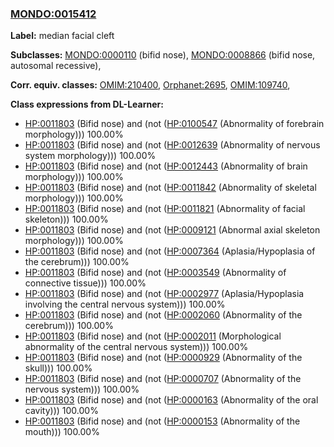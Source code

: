 
### [MONDO:0015412](http://purl.obolibrary.org/obo/MONDO_0015412)
**Label:** median facial cleft

**Subclasses:** [MONDO:0000110](http://purl.obolibrary.org/obo/MONDO_0000110) (bifid nose), [MONDO:0008866](http://purl.obolibrary.org/obo/MONDO_0008866) (bifid nose, autosomal recessive), 

**Corr. equiv. classes:** [OMIM:210400](http://purl.obolibrary.org/obo/OMIM_210400), [Orphanet:2695](http://www.orpha.net/ORDO/Orphanet_2695), [OMIM:109740](http://purl.obolibrary.org/obo/OMIM_109740), 

**Class expressions from DL-Learner:**

- [HP:0011803](http://purl.obolibrary.org/obo/HP_0011803) (Bifid nose) and (not ([HP:0100547](http://purl.obolibrary.org/obo/HP_0100547) (Abnormality of forebrain morphology))) 100.00%
- [HP:0011803](http://purl.obolibrary.org/obo/HP_0011803) (Bifid nose) and (not ([HP:0012639](http://purl.obolibrary.org/obo/HP_0012639) (Abnormality of nervous system morphology))) 100.00%
- [HP:0011803](http://purl.obolibrary.org/obo/HP_0011803) (Bifid nose) and (not ([HP:0012443](http://purl.obolibrary.org/obo/HP_0012443) (Abnormality of brain morphology))) 100.00%
- [HP:0011803](http://purl.obolibrary.org/obo/HP_0011803) (Bifid nose) and (not ([HP:0011842](http://purl.obolibrary.org/obo/HP_0011842) (Abnormality of skeletal morphology))) 100.00%
- [HP:0011803](http://purl.obolibrary.org/obo/HP_0011803) (Bifid nose) and (not ([HP:0011821](http://purl.obolibrary.org/obo/HP_0011821) (Abnormality of facial skeleton))) 100.00%
- [HP:0011803](http://purl.obolibrary.org/obo/HP_0011803) (Bifid nose) and (not ([HP:0009121](http://purl.obolibrary.org/obo/HP_0009121) (Abnormal axial skeleton morphology))) 100.00%
- [HP:0011803](http://purl.obolibrary.org/obo/HP_0011803) (Bifid nose) and (not ([HP:0007364](http://purl.obolibrary.org/obo/HP_0007364) (Aplasia/Hypoplasia of the cerebrum))) 100.00%
- [HP:0011803](http://purl.obolibrary.org/obo/HP_0011803) (Bifid nose) and (not ([HP:0003549](http://purl.obolibrary.org/obo/HP_0003549) (Abnormality of connective tissue))) 100.00%
- [HP:0011803](http://purl.obolibrary.org/obo/HP_0011803) (Bifid nose) and (not ([HP:0002977](http://purl.obolibrary.org/obo/HP_0002977) (Aplasia/Hypoplasia involving the central nervous system))) 100.00%
- [HP:0011803](http://purl.obolibrary.org/obo/HP_0011803) (Bifid nose) and (not ([HP:0002060](http://purl.obolibrary.org/obo/HP_0002060) (Abnormality of the cerebrum))) 100.00%
- [HP:0011803](http://purl.obolibrary.org/obo/HP_0011803) (Bifid nose) and (not ([HP:0002011](http://purl.obolibrary.org/obo/HP_0002011) (Morphological abnormality of the central nervous system))) 100.00%
- [HP:0011803](http://purl.obolibrary.org/obo/HP_0011803) (Bifid nose) and (not ([HP:0000929](http://purl.obolibrary.org/obo/HP_0000929) (Abnormality of the skull))) 100.00%
- [HP:0011803](http://purl.obolibrary.org/obo/HP_0011803) (Bifid nose) and (not ([HP:0000707](http://purl.obolibrary.org/obo/HP_0000707) (Abnormality of the nervous system))) 100.00%
- [HP:0011803](http://purl.obolibrary.org/obo/HP_0011803) (Bifid nose) and (not ([HP:0000163](http://purl.obolibrary.org/obo/HP_0000163) (Abnormality of the oral cavity))) 100.00%
- [HP:0011803](http://purl.obolibrary.org/obo/HP_0011803) (Bifid nose) and (not ([HP:0000153](http://purl.obolibrary.org/obo/HP_0000153) (Abnormality of the mouth))) 100.00%


